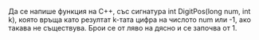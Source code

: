 Да се напише функция на C++, със сигнатура
int DigitPos(long num, int k), която връща като резултат k-тата цифра на числото num
или -1, ако такава не съществува. Брои се от ляво на дясно и се започва от 1.
